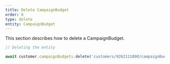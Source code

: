 ```yaml
---
title: Delete CampaignBudget
order: 6
type: delete
entity: CampaignBudget
---
```


This section describes how to delete a CampaignBudget.

```javascript
// Deleting the entity

await customer.campaignBudgets.delete('customers/9262111890/campaignBudgets/1536143460')
```
